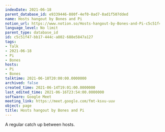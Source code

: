 ```yaml
---
indexDate: 2021-06-18
parent_database_id: e9339446-880f-4ef0-8ad7-8ad1f507dded
name: Hosts hangout by Bones and Pi
notion_url: https://www.notion.so/Hosts-hangout-by-Bones-and-Pi-c5c51f47bb17444ca802688e5847a127
language_level: No limit
parent_type: database_id
id: c5c51f47-bb17-444c-a802-688e5847a127
tags:
- Talk
- 2021-06-18
- Pi
- Bones
hosts:
- Pi
- Bones
talktime: 2021-06-18T20:00:00.0000000
archived: false
created_time: 2021-06-14T19:01:00.0000000
last_edited_time: 2021-06-16T23:54:00.0000000
software: Google Meet
meeting_link: https://meet.google.com/fmt-ksxu-uuv
object: page
title: Hosts hangout by Bones and Pi
---
```


A regular catch up between hosts.


